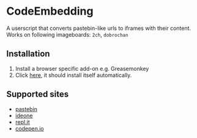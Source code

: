 # CodeEmbedding
A userscript that converts pastebin-like urls to iframes with their content.
Works on following imageboards: `2ch`, `dobrochan`
## Installation
1. Install a browser specific add-on e.g. Greasemonkey
2. Click [here](release/CodeEmbedding.user.js?raw=true), it should install itself automatically.

## Supported sites
* [pastebin](https://pastebin.com)
* [ideone](https://ideone.com)
* [repl.it](https://repl.it)
* [codepen.io](https://codepen.io)